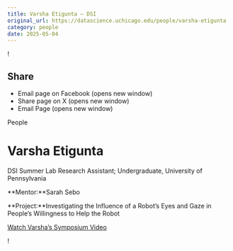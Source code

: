```yaml
---
title: Varsha Etigunta – DSI
original_url: https://datascience.uchicago.edu/people/varsha-etigunta
category: people
date: 2025-05-04
---
```


<!-- Table-like structure detected -->

!

## Share

* Email page on Facebook (opens new window)
* Share page on X (opens new window)
* Email Page (opens new window)

<!-- Table-like structure detected -->

People

# Varsha Etigunta

DSI Summer Lab Research Assistant; Undergraduate, University of Pennsylvania

**Mentor:**Sarah Sebo

**Project:**Investigating the Influence of a Robot’s Eyes and Gaze in People’s Willingness to Help the Robot

[Watch Varsha’s Symposium Video](https://youtu.be/yf5-0We-zqw)

!